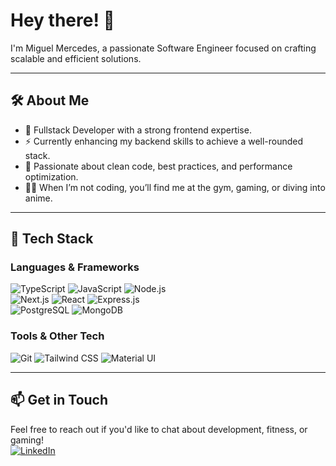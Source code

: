 <h1 align="left">Hey there! 👋</h1>

<p align="left">I'm Miguel Mercedes, a passionate Software Engineer focused on crafting scalable and efficient solutions.</p>

---

## 🛠 About Me  

- 🚀 Fullstack Developer with a strong frontend expertise.  
- ⚡ Currently enhancing my backend skills to achieve a well-rounded stack.  
- 🎯 Passionate about clean code, best practices, and performance optimization.  
- 🏋️‍♂️ When I’m not coding, you’ll find me at the gym, gaming, or diving into anime.  

---

## 🚀 Tech Stack  

### Languages & Frameworks  
![TypeScript](https://img.shields.io/badge/-TypeScript-3178C6?style=flat&logo=typescript&logoColor=white)
![JavaScript](https://img.shields.io/badge/-JavaScript-F7DF1E?style=flat&logo=javascript&logoColor=black)
![Node.js](https://img.shields.io/badge/-Node.js-339933?style=flat&logo=node.js&logoColor=white)  
![Next.js](https://img.shields.io/badge/-Next.js-000000?style=flat&logo=next.js&logoColor=white)
![React](https://img.shields.io/badge/-React-61DAFB?style=flat&logo=react&logoColor=black)
![Express.js](https://img.shields.io/badge/-Express.js-000000?style=flat&logo=express&logoColor=white)  
![PostgreSQL](https://img.shields.io/badge/-PostgreSQL-336791?style=flat&logo=postgresql&logoColor=white)
![MongoDB](https://img.shields.io/badge/-MongoDB-47A248?style=flat&logo=mongodb&logoColor=white)

### Tools & Other Tech  
![Git](https://img.shields.io/badge/-Git-F05032?style=flat&logo=git&logoColor=white)
![Tailwind CSS](https://img.shields.io/badge/-Tailwind%20CSS-06B6D4?style=flat&logo=tailwindcss&logoColor=white)
![Material UI](https://img.shields.io/badge/-Material%20UI-007FFF?style=flat&logo=mui&logoColor=white)  

---

## 📫 Get in Touch  
Feel free to reach out if you'd like to chat about development, fitness, or gaming!  
[![LinkedIn](https://img.shields.io/badge/-LinkedIn-0A66C2?style=flat&logo=linkedin&logoColor=white)](https://www.linkedin.com/in/your-profile)  
